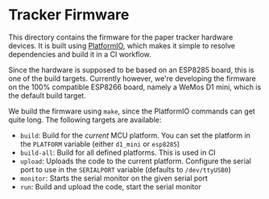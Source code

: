 # Tracker Firmware

This directory contains the firmware for the paper tracker hardware devices.
It is built using [PlatformIO](https://platformio.org), which makes it simple to resolve
dependencies and build it in a CI workflow.

Since the hardware is supposed to be based on an ESP8285 board, this is one of the build targets.
Currently however, we're developing the firmware on the 100% compatible ESP8266 board, namely a
WeMos D1 mini, which is the default build target.

We build the firmware using `make`, since the PlatformIO commands can get quite long. The following
targets are available:

* `build`: Build for the _current_ MCU platform. You can set the platform in the
  `PLATFORM` variable (either `d1_mini` or `esp8285`)
* `build-all`: Build for all defined platforms. This is used in CI
* `upload`: Uploads the code to the current platform. Configure the serial port to use in the
  `SERIALPORT` variable (defaults to `/dev/ttyUSB0`)
* `monitor`: Starts the serial monitor on the given serial port
* `run`: Build and upload the code, start the serial monitor